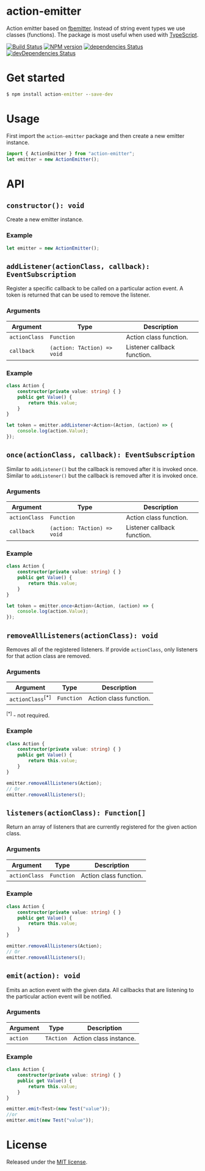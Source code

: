 # action-emitter
Action emitter based on [fbemitter](facebook/emitter). Instead of string event types we use classes (functions).
The package is most useful when used with [TypeScript](http://typescriptlang.org).

[![Build Status](https://travis-ci.org/SimplrJS/action-emitter.svg?branch=master)](https://travis-ci.org/SimplrJS/action-emitter)
[![NPM version](http://img.shields.io/npm/v/action-emitter.svg)](https://www.npmjs.com/package/action-emitter) [![dependencies Status](https://david-dm.org/simplrjs/action-emitter/status.svg)](https://david-dm.org/simplrjs/action-emitter) [![devDependencies Status](https://david-dm.org/simplrjs/action-emitter/dev-status.svg)](https://david-dm.org/simplrjs/action-emitter?type=dev)


# Get started
```cmd
$ npm install action-emitter --save-dev
```

# Usage
First import the `action-emitter` package and then create a new emitter instance.
```ts
import { ActionEmitter } from "action-emitter";
let emitter = new ActionEmitter();
```


# API

## `constructor(): void`
Create a new emitter instance.

### Example
```ts
let emitter = new ActionEmitter();
```

## `addListener(actionClass, callback): EventSubscription`
Register a specific callback to be called on a particular action event. A token is returned that can be used to remove the listener.

### Arguments
| Argument      | Type                        | Description                 |
|---------------|-----------------------------|-----------------------------|
| `actionClass` | `Function`                  | Action class function.      |
| `callback`    | `(action: TAction) => void` | Listener callback function. |


### Example
```ts
class Action {
    constructor(private value: string) { }
    public get Value() {
        return this.value;
    }
}

let token = emitter.addListener<Action>(Action, (action) => {
    console.log(action.Value);
});
```


## `once(actionClass, callback): EventSubscription`
Similar to `addListener()` but the callback is removed after it is invoked once. Similar to `addListener()` but the callback is removed after it is invoked once.

### Arguments
| Argument      | Type                        | Description                 |
|---------------|-----------------------------|-----------------------------|
| `actionClass` | `Function`                  | Action class function.      |
| `callback`    | `(action: TAction) => void` | Listener callback function. |

### Example
```ts
class Action {
    constructor(private value: string) { }
    public get Value() {
        return this.value;
    }
}

let token = emitter.once<Action>(Action, (action) => {
    console.log(action.Value);
});
```


## `removeAllListeners(actionClass): void`
Removes all of the registered listeners. If provide `actionClass`, only listeners for that action class are removed.

### Arguments
| Argument                    | Type                        | Description                 |
|-----------------------------|-----------------------------|-----------------------------|
| `actionClass`<sup>[*]</sup> | `Function`                  | Action class function.      |
<sup>[*]</sup> - not required.

### Example
```ts
class Action {
    constructor(private value: string) { }
    public get Value() {
        return this.value;
    }
}

emitter.removeAllListeners(Action);
// Or
emitter.removeAllListeners();
```


## `listeners(actionClass): Function[]`
Return an array of listeners that are currently registered for the given action class.

### Arguments
| Argument      | Type                        | Description                 |
|---------------|-----------------------------|-----------------------------|
| `actionClass` | `Function`                  | Action class function.      |


### Example
```ts
class Action {
    constructor(private value: string) { }
    public get Value() {
        return this.value;
    }
}

emitter.removeAllListeners(Action);
// Or
emitter.removeAllListeners();
```


## `emit(action): void`
Emits an action event with the given data. All callbacks that are listening to the particular action event will be notified.

### Arguments
| Argument      | Type      | Description                 |
|---------------|-----------|-----------------------------|
| `action`      | `TAction` | Action class instance.      |


### Example
```ts
class Action {
    constructor(private value: string) { }
    public get Value() {
        return this.value;
    }
}

emitter.emit<Test>(new Test("value"));
//or 
emitter.emit(new Test("value"));
```

# License
Released under the [MIT license](LICENSE).
